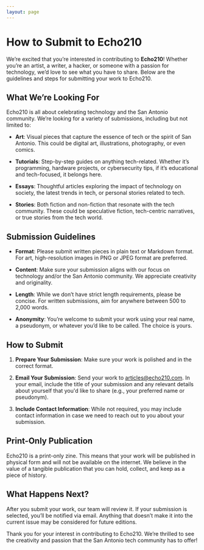 ```yaml
---
layout: page
---
```


# How to Submit to Echo210

We’re excited that you’re interested in contributing to **Echo210**! Whether you’re an artist, a writer, a hacker, or someone with a passion for technology, we’d love to see what you have to share. Below are the guidelines and steps for submitting your work to Echo210.

## What We’re Looking For

Echo210 is all about celebrating technology and the San Antonio community. We’re looking for a variety of submissions, including but not limited to:

- **Art**: Visual pieces that capture the essence of tech or the spirit of San Antonio. This could be digital art, illustrations, photography, or even comics.
  
- **Tutorials**: Step-by-step guides on anything tech-related. Whether it’s programming, hardware projects, or cybersecurity tips, if it’s educational and tech-focused, it belongs here.
  
- **Essays**: Thoughtful articles exploring the impact of technology on society, the latest trends in tech, or personal stories related to tech.
  
- **Stories**: Both fiction and non-fiction that resonate with the tech community. These could be speculative fiction, tech-centric narratives, or true stories from the tech world.

## Submission Guidelines

- **Format**: Please submit written pieces in plain text or Markdown format. For art, high-resolution images in PNG or JPEG format are preferred.
  
- **Content**: Make sure your submission aligns with our focus on technology and/or the San Antonio community. We appreciate creativity and originality.
  
- **Length**: While we don’t have strict length requirements, please be concise. For written submissions, aim for anywhere between 500 to 2,000 words.

- **Anonymity**: You’re welcome to submit your work using your real name, a pseudonym, or whatever you’d like to be called. The choice is yours.

## How to Submit

1. **Prepare Your Submission**: Make sure your work is polished and in the correct format.
   
2. **Email Your Submission**: Send your work to [articles@echo210.com](mailto:articles@echo210.com). In your email, include the title of your submission and any relevant details about yourself that you'd like to share (e.g., your preferred name or pseudonym).

3. **Include Contact Information**: While not required, you may include contact information in case we need to reach out to you about your submission.


## Print-Only Publication

Echo210 is a print-only zine. This means that your work will be published in physical form and will not be available on the internet. We believe in the value of a tangible publication that you can hold, collect, and keep as a piece of history.

## What Happens Next?

After you submit your work, our team will review it. If your submission is selected, you’ll be notified via email. Anything that doesn’t make it into the current issue may be considered for future editions.

Thank you for your interest in contributing to Echo210. We’re thrilled to see the creativity and passion that the San Antonio tech community has to offer!
